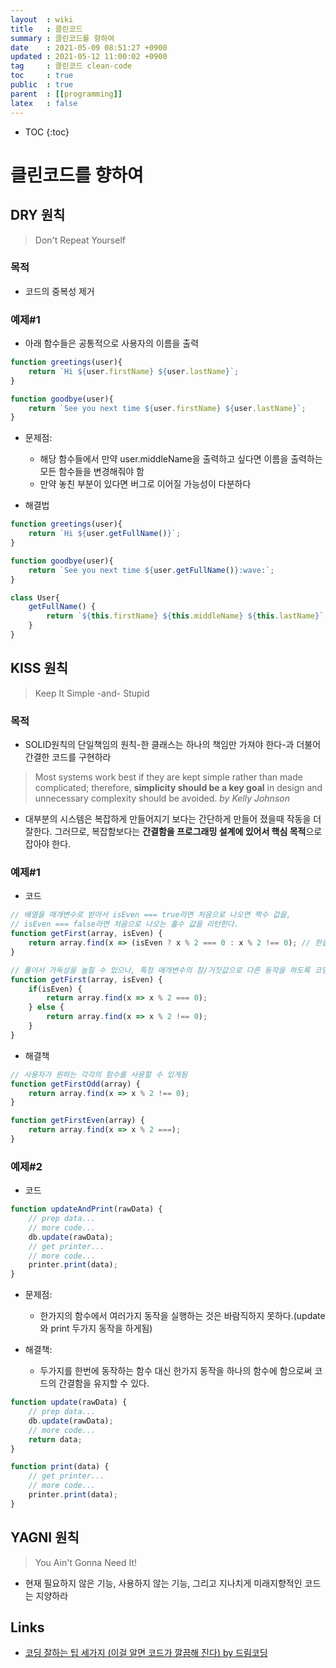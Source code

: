 ```yaml
---
layout  : wiki
title   : 클린코드
summary : 클린코드를 향하여
date    : 2021-05-09 08:51:27 +0900
updated : 2021-05-12 11:00:02 +0900
tag     : 클린코드 clean-code
toc     : true
public  : true
parent  : [[programming]]
latex   : false
---
```

* TOC
{:toc}

# 클린코드를 향하여

## DRY 원칙
> Don't Repeat Yourself

### 목적
* 코드의 중복성 제거

### 예제#1

* 아래 함수들은 공통적으로 사용자의 이름을 출력

```javascript
function greetings(user){
    return `Hi ${user.firstName} ${user.lastName}`;
}

function goodbye(user){
    return `See you next time ${user.firstName} ${user.lastName}`;
}

```

* 문제점:
    * 해당 함수들에서 만약 user.middleName을 출력하고 싶다면 이름을 출력하는 모든 함수들을 변경해줘야 함
    * 만약 놓친 부분이 있다면 버그로 이어질 가능성이 다분하다

* 해결법

```javascript
function greetings(user){
    return `Hi ${user.getFullName()}`;
}

function goodbye(user){
    return `See you next time ${user.getFullName()}:wave:`;
}

class User{
    getFullName() {
        return `${this.firstName} ${this.middleName} ${this.lastName}`; // 이부분만 변경해주면 User 클래스를 사용하는 함수들은 getFullName()만 호출해주고 변경에 무심해도 된다.
    }
}
```

## KISS 원칙

> Keep It Simple -and- Stupid

### 목적
* SOLID원칙의 단일책임의 원칙-한 클래스는 하나의 책임만 가져야 한다-과 더불어 간결한 코드를 구현하라
 
> Most systems work best if they are kept simple rather than made complicated; therefore, **simplicity should be a key goal** in design and unnecessary complexity should be avoided. 
> *by Kelly Johnson*

* 대부분의 시스템은 복잡하게 만들어지기 보다는 간단하게 만들어 졌을때 작동을 더 잘한다. 그러므로, 복잡함보다는 **간결함을 프로그래밍 설계에 있어서 핵심 목적**으로 잡아야 한다.

### 예제#1

* 코드

```javascript
// 배열을 매개변수로 받아서 isEven === true라면 처음으로 나오면 짝수 값을, 
// isEven === false라면 처음으로 나오는 홀수 값을 리턴한다.
function getFirst(array, isEven) {
    return array.find(x => (isEven ? x % 2 === 0 : x % 2 !== 0); // 한줄에 많은 것을 내포하면 가독성이 떨어진다
}

// 풀어서 가독성을 높힐 수 있으나, 특정 매개변수의 참/거짓값으로 다른 동작을 하도록 코딩을 하는 것은 KISS하지 않다
function getFirst(array, isEven) {
    if(isEven) {
        return array.find(x => x % 2 === 0);
    } else {
        return array.find(x => x % 2 !== 0);
    }
}
```

* 해결책

```javascript
// 사용자가 원하는 각각의 함수를 사용할 수 있게됨
function getFirstOdd(array) {
    return array.find(x => x % 2 !== 0);
}

function getFirstEven(array) {
    return array.find(x => x % 2 ===);
}
```

### 예제#2

* 코드

```javascript
function updateAndPrint(rawData) {
    // prep data...
    // more code...
    db.update(rawData);
    // get printer...
    // more code...
    printer.print(data);
}
```
* 문제점:
    * 한가지의 함수에서 여러가지 동작을 실행하는 것은 바람직하지 못하다.(update와 print 두가지 동작을 하게됨)

* 해결책:
    * 두가지를 한번에 동작하는 함수 대신 한가지 동작을 하나의 함수에 함으로써 코드의 간결함을 유지할 수 있다.
    
```javascript
function update(rawData) {
    // prep data...
    db.update(rawData);
    // more code...
    return data;
}

function print(data) {
    // get printer...
    // more code...
    printer.print(data);
}
```

## YAGNI 원칙

> You Ain't Gonna Need It!

* 현재 필요하지 않은 기능, 사용하지 않는 기능, 그리고 지나치게 미래지향적인 코드는 지양하라

## Links
* [코딩 잘하는 팁 세가지 (이걸 알면 코드가 깔끔해 진다) by 드림코딩](https://www.youtube.com/watch?v=jafa3cqoAVM&t=401s)
